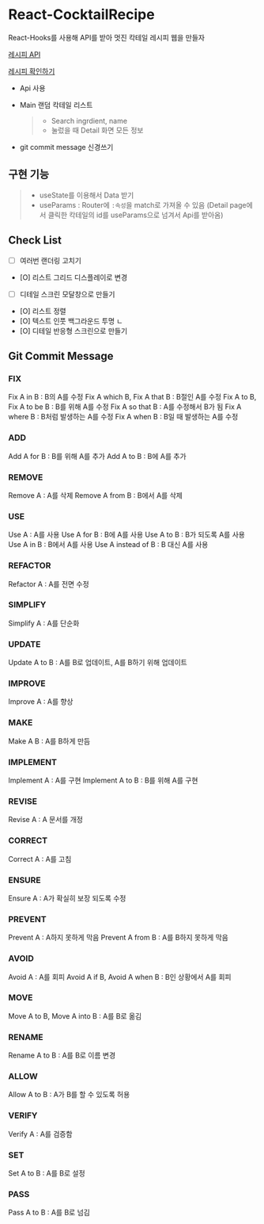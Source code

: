# React-CocktailRecipe

React-Hooks를 사용해 API를 받아 멋진 칵테일 레시피 웹을 만들자

[레시피 API](https://www.thecocktaildb.com/api.php)

[레시피 확인하기](https://reactcocktailrecipe.netlify.app/#/)

- Api 사용
- Main 랜덤 칵테일 리스트

  > - Search ingrdient, name
  > - 눌렀을 때 Detail 화면 모든 정보

- git commit message 신경쓰기

## 구현 기능

> - useState를 이용해서 Data 받기
> - useParams : Router에 `:속성`을 match로 가져올 수 있음 (Detail page에서 클릭한 칵테일의 id를 useParams으로 넘겨서 Api를 받아옴)

## Check List

- [ ] 여러번 랜더링 고치기
- [O] 리스트 그리드 디스플레이로 변경
- [ ] 디테일 스크린 모달창으로 만들기
- [O] 리스트 정렬
- [O] 텍스트 인풋 백그라운드 투명 ㄴ
- [O] 디테일 반응형 스크린으로 만들기

## Git Commit Message

### FIX

Fix A in B : B의 A를 수정
Fix A which B, Fix A that B : B절인 A를 수정
Fix A to B, Fix A to be B : B를 위해 A를 수정
Fix A so that B : A를 수정해서 B가 됨
Fix A where B : B처럼 발생하는 A를 수정
Fix A when B : B일 때 발생하는 A를 수정

### ADD

Add A for B : B를 위해 A를 추가
Add A to B : B에 A를 추가

### REMOVE

Remove A : A를 삭제
Remove A from B : B에서 A를 삭제

### USE

Use A : A를 사용
Use A for B : B에 A를 사용
Use A to B : B가 되도록 A를 사용
Use A in B : B에서 A를 사용
Use A instead of B : B 대신 A를 사용

### REFACTOR

Refactor A : A를 전면 수정

### SIMPLIFY

Simplify A : A를 단순화

### UPDATE

Update A to B : A를 B로 업데이트, A를 B하기 위해 업데이트

### IMPROVE

Improve A : A를 향상

### MAKE

Make A B : A를 B하게 만듬

### IMPLEMENT

Implement A : A를 구현
Implement A to B : B를 위해 A를 구현

### REVISE

Revise A : A 문서를 개정

### CORRECT

Correct A : A를 고침

### ENSURE

Ensure A : A가 확실히 보장 되도록 수정

### PREVENT

Prevent A : A하지 못하게 막음
Prevent A from B : A를 B하지 못하게 막음

### AVOID

Avoid A : A를 회피
Avoid A if B, Avoid A when B : B인 상황에서 A를 회피

### MOVE

Move A to B, Move A into B : A를 B로 옮김

### RENAME

Rename A to B : A를 B로 이름 변경

### ALLOW

Allow A to B : A가 B를 할 수 있도록 허용

### VERIFY

Verify A : A를 검증함

### SET

Set A to B : A를 B로 설정

### PASS

Pass A to B : A를 B로 넘김
